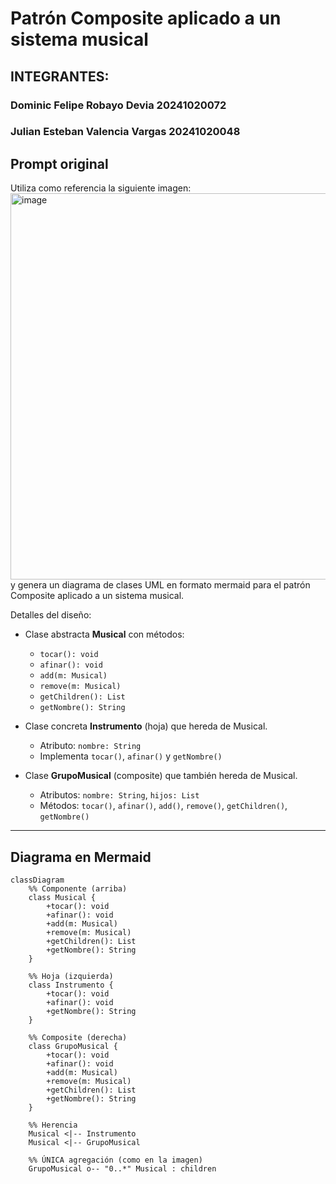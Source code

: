 # Patrón Composite aplicado a un sistema musical
## INTEGRANTES:
### Dominic Felipe Robayo Devia 20241020072
### Julian Esteban Valencia Vargas 20241020048

## Prompt original
Utiliza como referencia la siguiente imagen:
<img width="850" height="618" alt="image" src="https://github.com/user-attachments/assets/e0954cc4-1417-4018-a53b-3f7b119653db" />
<br>
y genera un diagrama de clases UML en formato mermaid para el patrón Composite aplicado a un sistema musical.

Detalles del diseño:

- Clase abstracta **Musical** con métodos:
  - `tocar(): void`
  - `afinar(): void`
  - `add(m: Musical)`
  - `remove(m: Musical)`
  - `getChildren(): List`
  - `getNombre(): String`

- Clase concreta **Instrumento** (hoja) que hereda de Musical.  
  - Atributo: `nombre: String`  
  - Implementa `tocar()`, `afinar()` y `getNombre()`

- Clase **GrupoMusical** (composite) que también hereda de Musical.  
  - Atributos: `nombre: String`, `hijos: List`  
  - Métodos: `tocar()`, `afinar()`, `add()`, `remove()`, `getChildren()`, `getNombre()`

---

## Diagrama en Mermaid

```mermaid
classDiagram
    %% Componente (arriba)
    class Musical {
        +tocar(): void
        +afinar(): void
        +add(m: Musical)
        +remove(m: Musical)
        +getChildren(): List
        +getNombre(): String
    }

    %% Hoja (izquierda)
    class Instrumento {
        +tocar(): void
        +afinar(): void
        +getNombre(): String
    }

    %% Composite (derecha)
    class GrupoMusical {
        +tocar(): void
        +afinar(): void
        +add(m: Musical)
        +remove(m: Musical)
        +getChildren(): List
        +getNombre(): String
    }

    %% Herencia
    Musical <|-- Instrumento
    Musical <|-- GrupoMusical

    %% ÚNICA agregación (como en la imagen)
    GrupoMusical o-- "0..*" Musical : children
